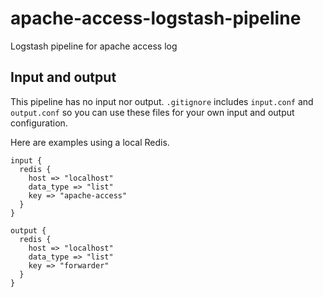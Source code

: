 # apache-access-logstash-pipeline
Logstash pipeline for apache access log

## Input and output ##

This pipeline has no input nor output. `.gitignore` includes `input.conf` and `output.conf` so you can use these files for your own input and output configuration.

Here are examples using a local Redis.

```
input {
  redis {
    host => "localhost"
    data_type => "list"
    key => "apache-access"
  }
}

output {
  redis {
    host => "localhost"
    data_type => "list"
    key => "forwarder"
  }
}
```
